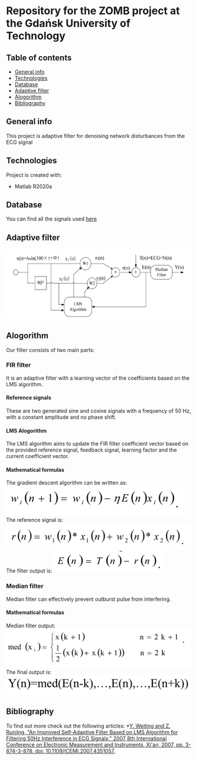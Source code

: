 # Repository for the ZOMB project at the Gdańsk University of Technology

## Table of contents
* [General info](#general-info)
* [Technologies](#technologies)
* [Database](#database)
* [Adaptive filter](#adaptive-filter)
* [Alogorithm](#alogorithm)
* [Bibliography](#bibliography)

## General info
This project is adaptive filter for denoising network disturbances from the ECG signal	
## Technologies
Project is created with:
* Matlab R2020a
## Database 
You can find all the signals used [here](https://physionet.org/content/ecgiddb/1.0.0/)
## Adaptive filter
![Filter schema](./images/filter.png)
## Alogorithm
Our filter consists of two main parts:
### FIR filter
It is an adaptive filter with a learning vector of the coefficients based on the LMS algorithm.
#### Reference signals
These are two generated sine and cosine signals with a frequency of 50 Hz, with a constant amplitude and no phase shift.
#### LMS Alogorithm
The LMS algorithm aims to update the FIR filter coefficient vector based on the provided reference signal, feedback signal, learning factor and the current coefficient vector.
#### Mathematical formulas
The gradient descent algorithm can be written as:
![Gradient descent algorithm](./images/gradient.png)
The reference signal is:
![Reference signal](./images/reference.png)
The filter output is:
![Output sugnal](./images/output.png)
### Median filter
Median filter can effectively prevent outburst pulse from interfering.
#### Mathematical formulas
Median filter output:
![Median filter](./images/median.png)
The final output is: 
![Final output](./images/final.png)
## Bibliography
To find out more check out the following articles:
*[Y. Weiting and Z. Runjing, "An Improved Self-Adaptive Filter Based on LMS Algorithm for Filtering 50Hz Interference in ECG Signals," 2007 8th International Conference on Electronic Measurement and Instruments, Xi'an, 2007, pp. 3-874-3-878, doi: 10.1109/ICEMI.2007.4351057.](https://ieeexplore-1ieee-1org-1000007ft0dc2.han.bg.pg.edu.pl/document/4351057)